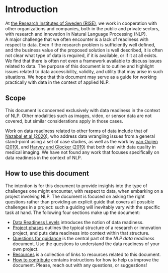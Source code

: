 # Introduction

At [the Research Institutes of Sweden (RISE)](https://ri.se), we work in cooperation with other organizations and 
companies, both in the public and private sectors, with research and innovation in Natural Language Processing (NLP).  
A major challenge that we often encounter is a lack of readiness with respect to data. Even if the research problem 
is sufficiently well defined, and the business value of the proposed solution is well described, it is often not 
clear what type of data is required, if it is available, or if it at all exists. We find that there is often not 
even a framework available to discuss issues related to data. The purpose of this document is to outline and 
highlight issues related to data accessibility, validity, and utility that may arise in such situations. 
We hope that this document may serve as a guide for working practically with data in the context of applied NLP.


## Scope

This document is concerned exclusively with data readiness in the context of NLP. Other modalities such as images, 
video, or sensor data are not covered, but similar considerations apply in those cases.

Work on data readiness related to other forms of data include that of [Nazabal et al (2020)](https://arxiv.org/abs/2004.12929), 
who address data wrangling issues from a general stand-point using a set of case studies, as well as the work by 
[van Ooijen (2019)](https://link.springer.com/chapter/10.1007/978-3-319-94878-2_17), and 
[Harvey and Glocker (2019)](https://link.springer.com/chapter/10.1007/978-3-319-94878-2_6) that both deal with data 
quality in medical imaging. We have not found any work that focuses specifically on data readiness in the context of NLP.


## How to use this document

The intention is for this document to provide insights into the type of challenges one might encounter, with respect 
to data, when embarking on a project involving NLP. The document is focused on asking the right questions rather than 
providing an explicit guide that covers all possible challenges in a project: such a guiding will inevitably vary with 
the specific task at hand. The following four sections make up the document:

* [Data Readiness Levels](data-readiness-levels.md) introduces the notion of data readiness.
* [Project phases](project-phases.md) outlines the typical structure of a research or innovation project, and puts data readiness into context within that structure. 
* [Questions for guidance](questions-for-guidance.md) is the central part of the *NLP data readiness* document. Use the questions to understand the data readiness of your own project.
* [Resources](resources.md) is a collection of links to resources related to this document.
* [How to contribute](contribute.md) contains instructions for how to help us improve the document. Please, reach out with any questions, or suggestions! 
